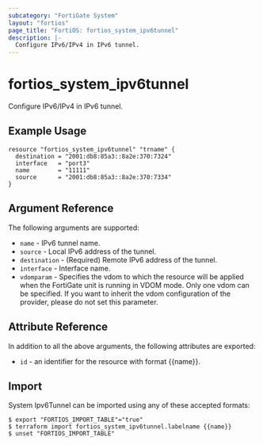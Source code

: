 ```yaml
---
subcategory: "FortiGate System"
layout: "fortios"
page_title: "FortiOS: fortios_system_ipv6tunnel"
description: |-
  Configure IPv6/IPv4 in IPv6 tunnel.
---
```


# fortios_system_ipv6tunnel
Configure IPv6/IPv4 in IPv6 tunnel.

## Example Usage

```hcl
resource "fortios_system_ipv6tunnel" "trname" {
  destination = "2001:db8:85a3::8a2e:370:7324"
  interface   = "port3"
  name        = "11111"
  source      = "2001:db8:85a3::8a2e:370:7334"
}
```

## Argument Reference

The following arguments are supported:

* `name` - IPv6 tunnel name.
* `source` - Local IPv6 address of the tunnel.
* `destination` - (Required) Remote IPv6 address of the tunnel.
* `interface` - Interface name.
* `vdomparam` - Specifies the vdom to which the resource will be applied when the FortiGate unit is running in VDOM mode. Only one vdom can be specified. If you want to inherit the vdom configuration of the provider, please do not set this parameter.


## Attribute Reference

In addition to all the above arguments, the following attributes are exported:
* `id` - an identifier for the resource with format {{name}}.

## Import

System Ipv6Tunnel can be imported using any of these accepted formats:
```
$ export "FORTIOS_IMPORT_TABLE"="true"
$ terraform import fortios_system_ipv6tunnel.labelname {{name}}
$ unset "FORTIOS_IMPORT_TABLE"
```
